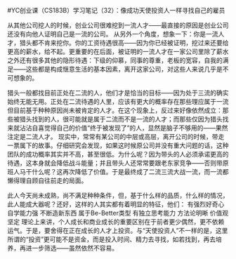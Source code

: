 #﻿YC创业课（CS183B）学习笔记（32）：像成功天使投资人一样寻找自己的雇员

从其他公司挖人的时候，创业公司很难挖到一流人才——最直接的原因是创业公司还没有向他人证明自己是一流的公司。 从另外一个角度，想象一下：你是一流人才，猎头都不肯来挖你。你的工资待遇很高——因为你已经被证明，挖过来还要给更高的薪水，给不起。更重要的在后面，被证明的一流人才在一家公司里除了薪水之外还有很多其他的隐形待遇：下级的仰慕，同事的尊重，老板的宽容，自我的满足——这些都是构成惬意生活的基本因素，离开这家公司，对这些人来说几乎是不可想象的。

猎头一般都找目前正处在二流的人，他们才是恰当的目标——因为处于三流的确实始终无能无用。正处在二流待遇的人里，应该有更大的概率存在那些理应属于一流但目前基于种种原因尚未被肯定的人才。在这个现象上，反过来好像依然成立：那些被猎头找到的人，很可能就是属于二流而不是一流的人才；而那些仅因为猎头找来就沾沾自喜觉得自己的价值“终于被发现了”的人，显然是脑子不够用的——果然注定是二流人才。 现实中，常常有某公司的中层或高层，离开公司的时候，带走一票属下的故事。仔细研究会发现，如果这时候原公司并没有重大问题的话，这种团队的成功概率其实并不高，甚至很低。为什么呢？因为带头的人必须承诺更高的待遇，这本身就会降低战斗能量；并且带头人还常常要跟老东家竞争——否则带原班人马干什么呢？这再次降低了价值。于是最终成了二流三流大战一流，而一流都懒得理自顾自往前走的局面。

此人今天尚未成熟，尚不满足种种条件，但，基于什么样的品质，什么样的情况，此人能成大器呢？还好，这样的人其实都有着明显的特征，他们： 有强烈好奇心 自学能力强 不断造新东西 属于Be-Better类型 有独立思考能力 方法论明晰 价值观坚定 理论上来讲，个人成长和商业成长的重要区别在于前者更少偶然，更不依赖运气。于是，要舍得在正在成长的人才上投资。与“天使投资人”不一样的是，这里所谓的“投资”更可能不是资金，而是投入时间、精力去寻找，如若找到，再去培养，再进一步筛选——虽然依然不容易。

